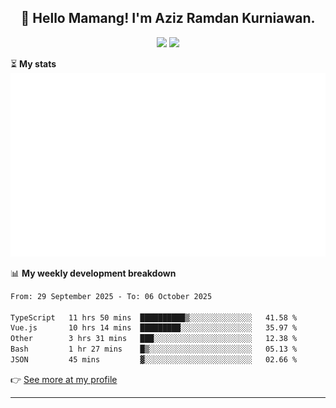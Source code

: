 <h2 align="center">👋 Hello Mamang! I'm Aziz Ramdan Kurniawan.</h2>  
<p align="center">
  <img src="https://komarev.com/ghpvc/?username=azizramdan">
  <img src="https://wakatime.com/badge/user/90056fa0-4c31-4eca-954e-2a3ac05896f9.svg">
</p>
    
⏳ **My stats**  
![](https://raw.githubusercontent.com/azizramdan/github-stats/master/generated/overview.svg#gh-dark-mode-only)

📊 **My weekly development breakdown**
<!--START_SECTION:waka-->

```txt
From: 29 September 2025 - To: 06 October 2025

TypeScript   11 hrs 50 mins  ██████████▒░░░░░░░░░░░░░░   41.58 %
Vue.js       10 hrs 14 mins  █████████░░░░░░░░░░░░░░░░   35.97 %
Other        3 hrs 31 mins   ███░░░░░░░░░░░░░░░░░░░░░░   12.38 %
Bash         1 hr 27 mins    █▒░░░░░░░░░░░░░░░░░░░░░░░   05.13 %
JSON         45 mins         ▓░░░░░░░░░░░░░░░░░░░░░░░░   02.66 %
```

<!--END_SECTION:waka-->
👉 [See more at my profile](https://wakatime.com/@azizramdan)
***
